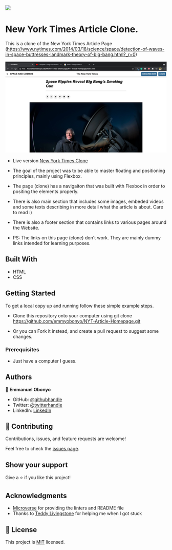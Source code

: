 ![](https://img.shields.io/badge/Microverse-blueviolet)

# New York Times Article Clone.

This is a clone of the New York Times Article Page (https://www.nytimes.com/2014/03/18/science/space/detection-of-waves-in-space-buttresses-landmark-theory-of-big-bang.html?_r=0)

![screenshot](./img/ss.png)

- Live version [New York Times Clone](https://github.com/emmyobonyo)
- The goal of the project was to be able to master floating and positioning principles, mainly using Flexbox.

- The page (clone) has a navigaiton that was built with Flexbox in order to positing the elements properly.

- There is also main section that includes some images, embeded videos and some texts describing in more detail what the article is about. Care to read :)

- There is also a footer section that contains links to various pages around the Website.

- PS: The links on this page (clone) don't work. They are mainly dummy links intended for learning purposes.



## Built With

- HTML
- CSS


## Getting Started

To get a local copy up and running follow these simple example steps.

- Clone this repository onto your computer using git clone https://github.com/emmyobonyo/NYT-Article-Homepage.git

- Or you can Fork it instead, and create a pull request to suggest some changes.

### Prerequisites

- Just have a computer I guess.

## Authors

👤 **Emmanuel Obonyo**

- GitHub: [@githubhandle](https://github.com/emmyobonyo)
- Twitter: [@twitterhandle](https://twitter.com/emmyobonyo)
- LinkedIn: [LinkedIn](https://www.linkedin.com/in/emmanuel-obonyo-3728a2200/)


## 🤝 Contributing

Contributions, issues, and feature requests are welcome!

Feel free to check the [issues page](https://github.com/emmyobonyo/NYT-Article-Homepage/issues).

## Show your support

Give a ⭐️ if you like this project!

## Acknowledgments

- [Microverse](https://www.microverse.org) for providing the linters and README file
- Thanks to [Teddy Livingstone](https://github.com/TedLivist) for helping me when I got stuck

## 📝 License

This project is [MIT](lic.url) licensed.
